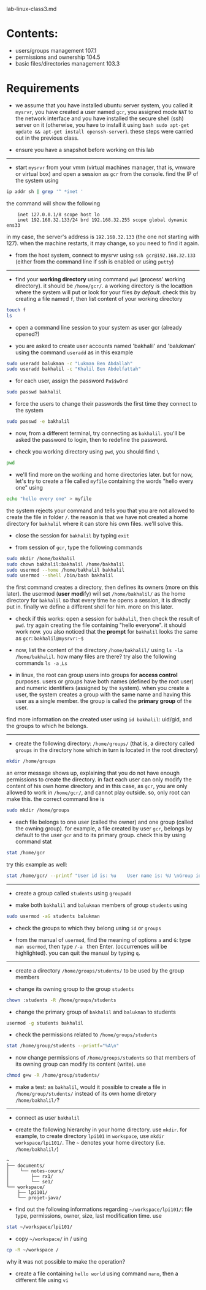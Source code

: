 lab-linux-class3.md

# Contents: 
 - users/groups management 107.1
 - permissions and ownership 104.5
 - basic files/directories management 103.3
 
# Requirements
 - we assume that you have installed ubuntu server system, you called it `mysrvr`, you have created a user named `gcr`, you assigned mode `NAT` to the network interface and you have installed the secure shell (ssh) server on it (otherwise, you have to install it using ```bash sudo apt-get update && apt-get install openssh-server```). these steps were carried out in the previous class.

 - ensure you have a snapshot before working on this lab

---

 - start `mysrvr` from your vmm (virtual machines manager, that is, vmware or virtual box) and open a session as `gcr` from the console. find the IP of the system using
```bash
ip addr sh | grep '^ *inet '
```

the command will show the following
```
    inet 127.0.0.1/8 scope host lo
    inet 192.168.32.133/24 brd 192.168.32.255 scope global dynamic ens33
```
 in my case, the server's address is `192.168.32.133` (the one not starting with 127). when the machine restarts, it may change, so you need to find it again.

 - from the host system, connect to mysrvr using `ssh gcr@192.168.32.133` (either from the command line if ssh is enabled or using `putty`)

---

- find your **working directory** using command `pwd` (**p**rocess' **w**orking **d**irectory). it should be `/home/gcr/`. a working directory is the locattion where the system will put or look for your files *by default*. check this by creating a file named `f`, then list content of your working directory 
```bash
touch f
ls
```

- open a command line session to your system as user gcr (already opened?)

- you are asked to create user accounts named 'bakhalil' and 'balukman' using the command ```useradd``` as in this example
```bash
sudo useradd balukman -c "Lukman Ben Abdallah"
sudo useradd bakhalil -c "Khalil Ben Abdelfattah"
```

- for each user, assign the password `Pa$$w0rd`
```bash
sudo passwd bakhalil
```

- force the users to change their passwords the first time they connect to the system
```bash
sudo passwd -e bakhalil
```

- now, from a different terminal, try connecting as `bakhalil`. you'll be asked the password to login, then to redefine the password.

- check you working directory using `pwd`, you should find `\`
```bash
pwd
```

 - we'll find more on the working and home directories later. but for now, let's try to create a file called `myfile` containing the words "hello every one" using
```bash
echo "hello every one" > myfile
```
 the system rejects your command and tells you that you are not allowed to create the file in folder `/`. the reason is that we have not created a home directory for `bakhalil` where it can store his own files. we'll solve this.

 - close the session for `bakhalil` by typing `exit`

 - from session of `gcr`, type the following commands
```bash
sudo mkdir /home/bakhalil
sudo chown bakhalil:bakhalil /home/bakhalil
sudo usermod --home /home/bakhalil bakhalil
sudo usermod --shell /bin/bash bakhalil
```
 the first command creates a directory, then defines its owners (more on this later). the usermod (**user** **mod**ify) will set `/home/bakhalil/` as the home directory for `bakhalil` so that every time he opens a session, it is directly put in. finally
 we define a different shell for him. more on this later.

 - check if this works: open a session for `bakhalil`, then check the result of `pwd`. try again creating the file containing "hello everyone". it should work now. you also noticed that the **prompt** for `bakhalil` looks the same as `gcr`:  `bakhalil@mysrvr:~$`

 - now, list the content of the directory `/home/bakhalil/` using ```ls -la /home/bakhalil```. how many files are there? try also the following commands ```ls -a``` ,```Ls``` 

 - in linux, the root can group users into groups for **access control** purposes. users or groups have both names (defined by the root user) and numeric identifiers (assigned by the system).
 when you create a user, the system creates a group with the same name and having this user as a single member. the group is called the **primary group** of the user.

 find more information on the created user using `id bakhalil`: uid/gid, and the groups to which he belongs.

---

 - create the following directory: `/home/groups/` (that is, a directory called `groups` in the directory `home` which in turn is located in the root directory)
```bash
mkdir /home/groups
```
 an error message shows up, explaining that you do not have enough permissions to create the directory. in fact each user can only modify the content of his own home directory and in this case, as `gcr`, you are only allowed to work in `/home/gcr/`, and cannot play outside. so, only root can make this. the correct command line is 
```bash
sudo mkdir /home/groups
```

- each file belongs to one user (called the owner) and one group (called the owning group). for example, a file created by user `gcr`, belongs by default to the user `gcr` and to its primary group. check this by using command stat
```bash
stat /home/gcr
```

try this example as well:

```bash
stat /home/gcr/ --printf "User id is: %u    User name is: %U \nGroup id is: %g    Group Name is:: %G\n"
```

---

 - create a group called `students` using `groupadd`

 - make both `bakhalil` and `balukman` members of group `students` using 
```bash
sudo usermod -aG students balukman
```

 - check the groups to which they belong using `id` or `groups`

 - from the manual of `usermod`, find the meaning of options `a` and `G`: type `man usermod`, then type `/-a ` then Enter. (occurrences will be highlighted). you can quit the manual by typing `q`.

---

 - create a directory `/home/groups/students/` to be used by the group members

 - change its owning group to the group `students`
 ```bash
 chown :students -R /home/groups/students
 ```

 - change the primary group of `bakhalil` and `balukman` to students
 ```bash
 usermod -g students bakhalil
 ```

 - check the permissions related to `/home/groups/students`
 ```bash
 stat /home/group/students --printf="%A\n" 
 ```

 - now change permissions of `/home/groups/students` so that members of its owning group can modify its content (write). use
 ```bash
 chmod g+w -R /home/group/students/
 ```

 - make a test: as `bakhalil`, would it possible to create a file in `/home/group/students/` instead of its own home diretory `/home/bakhalil/`?
 
---

 - connect as user `bakhalil`

 - create the following hierarchy in your home directory. use `mkdir`. for example, to create directory `lpi101` in `workspace`, use `mkdir workspace/lpi101/`. The `~` denotes your home directory (i.e. `/home/bakhalil/`)
```
~
├── documents/
│    └── notes-cours/
│        ├── rx1/
│        └── se1/
└── workspace/
    ├── lpi101/
    └── projet-java/
```

 - find out the following informations regarding `~/workspace/lpi101/`: file type, permissions, owner, size, last modification time. use
```bash
stat ~/workspace/lpi101/
```
 
 - copy `~/workspace/` in / using
```bash
cp -R ~/workspace /
```
 why it was not possible to make the operation?

 - create a file containing `hello world` using command `nano`, then a different file using `vi`